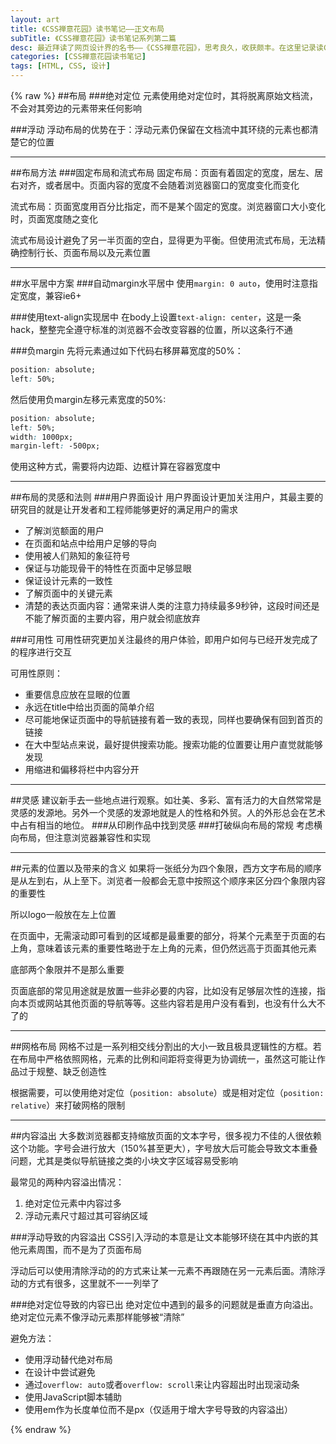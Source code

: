 ```yaml
---
layout: art
title: 《CSS禅意花园》读书笔记——正文布局
subTitle: 《CSS禅意花园》读书笔记系列第二篇
desc: 最近拜读了网页设计界的名书——《CSS禅意花园》，思考良久，收获颇丰。在这里记录读CSS禅意花园中所归纳出来的重点，方便日后再读、再品
categories: [CSS禅意花园读书笔记]
tags: [HTML, CSS, 设计]
---
```

{% raw %}
##布局
###绝对定位
元素使用绝对定位时，其将脱离原始文档流，不会对其旁边的元素带来任何影响

###浮动
浮动布局的优势在于：浮动元素仍保留在文档流中其环绕的元素也都清楚它的位置

---
##布局方法
###固定布局和流式布局
固定布局：页面有着固定的宽度，居左、居右对齐，或者居中。页面内容的宽度不会随着浏览器窗口的宽度变化而变化

流式布局：页面宽度用百分比指定，而不是某个固定的宽度。浏览器窗口大小变化时，页面宽度随之变化

流式布局设计避免了另一半页面的空白，显得更为平衡。但使用流式布局，无法精确控制行长、页面布局以及元素位置

---
##水平居中方案
###自动margin水平居中
使用```margin: 0 auto```，使用时注意指定宽度，兼容ie6+

###使用text-align实现居中
在body上设置```text-align: center```，这是一条hack，整整完全遵守标准的浏览器不会改变容器的位置，所以这条行不通

###负margin
先将元素通过如下代码右移屏幕宽度的50%：
```css
position: absolute;
left: 50%;
```
然后使用负margin左移元素宽度的50%:
```css
position: absolute;
left: 50%;
width: 1000px;
margin-left: -500px;
```
使用这种方式，需要将内边距、边框计算在容器宽度中

---
##布局的灵感和法则
###用户界面设计
用户界面设计更加关注用户，其最主要的研究目的就是让开发者和工程师能够更好的满足用户的需求
* 了解浏览额面的用户
* 在页面和站点中给用户足够的导向
* 使用被人们熟知的象征符号
* 保证与功能现骨干的特性在页面中足够显眼
* 保证设计元素的一致性
* 了解页面中的关键元素
* 清楚的表达页面内容：通常来讲人类的注意力持续最多9秒钟，这段时间还是不能了解页面的主要内容，用户就会彻底放弃

###可用性
可用性研究更加关注最终的用户体验，即用户如何与已经开发完成了的程序进行交互

可用性原则：
* 重要信息应放在显眼的位置
* 永远在title中给出页面的简单介绍
* 尽可能地保证页面中的导航链接有着一致的表现，同样也要确保有回到首页的链接
* 在大中型站点来说，最好提供搜索功能。搜索功能的位置要让用户直觉就能够发现
* 用缩进和偏移将栏中内容分开

---
##灵感
建议新手去一些地点进行观察。如壮美、多彩、富有活力的大自然常常是灵感的发源地。另外一个灵感的发源地就是人的性格和外贸。人的外形总会在艺术中占有相当的地位。
###从印刷作品中找到灵感
###打破纵向布局的常规
考虑横向布局，但注意浏览器兼容性和实现

---
##元素的位置以及带来的含义
如果将一张纸分为四个象限，西方文字布局的顺序是从左到右，从上至下。浏览者一般都会无意中按照这个顺序来区分四个象限内容的重要性

所以logo一般放在左上位置

在页面中，无需滚动即可看到的区域都是最重要的部分，将某个元素至于页面的右上角，意味着该元素的重要性略逊于左上角的元素，但仍然远高于页面其他元素

底部两个象限并不是那么重要

页面底部的常见用途就是放置一些非必要的内容，比如没有足够层次性的连接，指向本页或网站其他页面的导航等等。这些内容若是用户没有看到，也没有什么大不了的

---
##网格布局
网格不过是一系列相交线分割出的大小一致且极具逻辑性的方框。若在布局中严格依照网格，元素的比例和间距将变得更为协调统一，虽然这可能让作品过于规整、缺乏创造性

根据需要，可以使用绝对定位（```position: absolute```）或是相对定位（```position: relative```）来打破网格的限制

---
##内容溢出
大多数浏览器都支持缩放页面的文本字号，很多视力不佳的人很依赖这个功能。字号会进行放大（150%甚至更大），字号放大后可能会导致文本重叠问题，尤其是类似导航链接之类的小块文字区域容易受影响

最常见的两种内容溢出情况：
1. 绝对定位元素中内容过多
2. 浮动元素尺寸超过其可容纳区域

###浮动导致的内容溢出
CSS引入浮动的本意是让文本能够环绕在其中内嵌的其他元素周围，而不是为了页面布局

浮动后可以使用清除浮动的的方式来让某一元素不再跟随在另一元素后面。清除浮动的方式有很多，这里就不一一列举了

###绝对定位导致的内容已出
绝对定位中遇到的最多的问题就是垂直方向溢出。绝对定位元素不像浮动元素那样能够被“清除”

避免方法：
* 使用浮动替代绝对布局
* 在设计中尝试避免
* 通过```overflow: auto```或者```overflow: scroll```来让内容超出时出现滚动条
* 使用JavaScript脚本辅助
* 使用em作为长度单位而不是px（仅适用于增大字号导致的内容溢出）

{% endraw %}